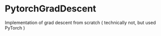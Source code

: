# PytorchGradDescent
Implementation of grad descent from scratch ( technically not, but used PyTorch )
